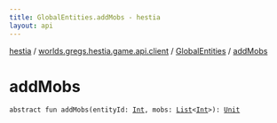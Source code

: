 ```yaml
---
title: GlobalEntities.addMobs - hestia
layout: api
---
```


<div class='api-docs-breadcrumbs'><a href="../../index.html">hestia</a> / <a href="../index.html">worlds.gregs.hestia.game.api.client</a> / <a href="index.html">GlobalEntities</a> / <a href="./add-mobs.html">addMobs</a></div>

# addMobs

<div class="signature"><code><span class="keyword">abstract</span> <span class="keyword">fun </span><span class="identifier">addMobs</span><span class="symbol">(</span><span class="parameterName" id="worlds.gregs.hestia.game.api.client.GlobalEntities$addMobs(kotlin.Int, kotlin.collections.List((kotlin.Int)))/entityId">entityId</span><span class="symbol">:</span>&nbsp;<a href="https://kotlinlang.org/api/latest/jvm/stdlib/kotlin/-int/index.html"><span class="identifier">Int</span></a><span class="symbol">, </span><span class="parameterName" id="worlds.gregs.hestia.game.api.client.GlobalEntities$addMobs(kotlin.Int, kotlin.collections.List((kotlin.Int)))/mobs">mobs</span><span class="symbol">:</span>&nbsp;<a href="https://kotlinlang.org/api/latest/jvm/stdlib/kotlin.collections/-list/index.html"><span class="identifier">List</span></a><span class="symbol">&lt;</span><a href="https://kotlinlang.org/api/latest/jvm/stdlib/kotlin/-int/index.html"><span class="identifier">Int</span></a><span class="symbol">&gt;</span><span class="symbol">)</span><span class="symbol">: </span><a href="https://kotlinlang.org/api/latest/jvm/stdlib/kotlin/-unit/index.html"><span class="identifier">Unit</span></a></code></div>
